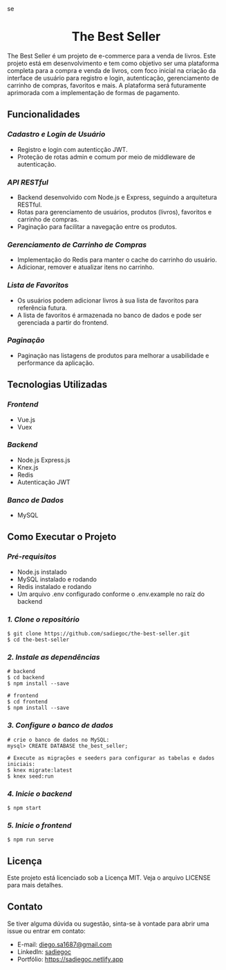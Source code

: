 se<h1 align="center">The Best Seller</h1>
The Best Seller é um projeto de e-commerce para a venda de livros. Este projeto está em desenvolvimento e tem como objetivo ser uma plataforma completa para a compra e venda de livros, com foco inicial na criação da interface de usuário para registro e login, autenticação, gerenciamento de carrinho de compras, favoritos e mais. A plataforma será futuramente aprimorada com a implementação de formas de pagamento.

## **Funcionalidades**
### *Cadastro e Login de Usuário*
+ Registro e login com autenticção JWT.
+ Proteção de rotas admin e comum por meio de middleware de autenticação.

### *API RESTful*
+ Backend desenvolvido com Node.js e Express, seguindo a arquitetura RESTful.
+ Rotas para gerenciamento de usuários, produtos (livros), favoritos e carrinho de compras.
+ Paginação para facilitar a navegação entre os produtos.

### *Gerenciamento de Carrinho de Compras*
+ Implementação do Redis para manter o cache do carrinho do usuário.
+ Adicionar, remover e atualizar itens no carrinho.

### *Lista de Favoritos*
+ Os usuários podem adicionar livros à sua lista de favoritos para referência futura.
+ A lista de favoritos é armazenada no banco de dados e pode ser gerenciada a partir do frontend.

### *Paginação*
+ Paginação nas listagens de produtos para melhorar a usabilidade e performance da aplicação.

## **Tecnologias Utilizadas**
### *Frontend*
+ Vue.js
+ Vuex

### *Backend*
+ Node.js Express.js
+ Knex.js
+ Redis
+ Autenticação JWT

### *Banco de Dados*
+ MySQL

## **Como Executar o Projeto**
### *Pré-requisitos*
+ Node.js instalado
+ MySQL instalado e rodando
+ Redis instalado e rodando
+ Um arquivo .env configurado conforme o .env.example no raíz do backend

### *1. Clone o repositório*
```
$ git clone https://github.com/sadiegoc/the-best-seller.git
$ cd the-best-seller
```
### *2. Instale as dependências*
```
# backend
$ cd backend
$ npm install --save

# frontend
$ cd frontend
$ npm install --save
```
### *3. Configure o banco de dados*
```
# crie o banco de dados no MySQL:
mysql> CREATE DATABASE the_best_seller;

# Execute as migrações e seeders para configurar as tabelas e dados iniciais:
$ knex migrate:latest
$ knex seed:run
```
### *4. Inicie o backend*
```
$ npm start
```
### *5. Inicie o frontend*
```
$ npm run serve
```

## **Licença**
Este projeto está licenciado sob a Licença MIT. Veja o arquivo LICENSE para mais detalhes.

## Contato
Se tiver alguma dúvida ou sugestão, sinta-se à vontade para abrir uma issue ou entrar em contato:
+ E-mail: diego.sa1687@gmail.com
+ LinkedIn: [sadiegoc](https://www.linkedin.com/in/sadiegoc/)
+ Portfólio: https://sadiegoc.netlify.app
